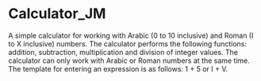 # Calculator_JM
A simple calculator for working with Arabic (0 to 10 inclusive) and Roman (I to X inclusive) numbers. 
The calculator performs the following functions: addition, subtraction, multiplication and division of integer values.
The calculator can only work with Arabic or Roman numbers at the same time. The template for entering an expression is as follows: 1 + 5 or I + V.
